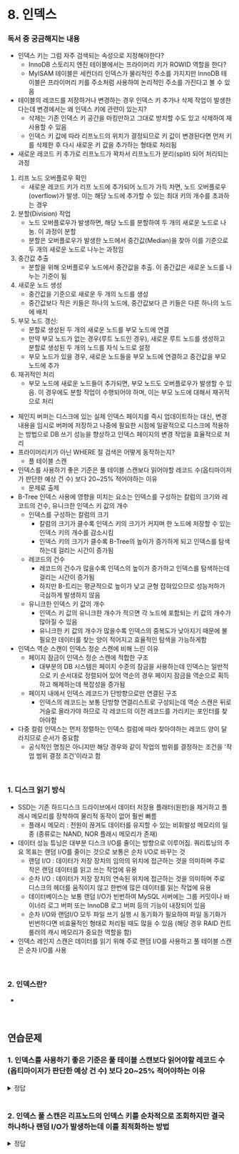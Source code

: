 # 8. 인덱스

### 독서 중 궁금해지는 내용
- 인덱스 키는 그럼 자주 검색되는 속성으로 지정해야한다?
    - InnoDB 스토리지 엔진 테이블에서는 프라이머리 키가 ROWID 역할을 한다?
    - MyISAM 테이블은 세컨더리 인덱스가 물리적인 주소를 가지지만 InnoDB 테이블은 프라이머리 키를 주소처럼 사용하여 논리적인 주소를 가진다고 볼 수 있음
- 테이블의 레코드를 저장하거나 변경하는 경우 인덱스 키 추가나 삭제 작업이 발생한다는데 변경에서는 왜 인덱스 키에 관련이 있는지?
    - 삭제는 기존 인덱스 키 공간을 마킹만하고 그대로 방치할 수도 있고 삭제하여 재사용할 수 있음
    - 인덱스 키 값에 따라 리프노드의 위치가 결정되므로 키 값이 변경된다면 먼저 키를 삭제한 후 다시 새로운 키 값을 추가하는 형태로 처리됨
- 새로운 레코드 키 추가로 리프노드가 꽉차서 리프노드가 분리(split) 되어 처리되는 과정
1. 리프 노드 오버플로우 확인
    - 새로운 레코드 키가 리프 노드에 추가되어 노드가 가득 차면, 노드 오버플로우(overflow)가 발생. 이는 해당 노드에 추가할 수 있는 최대 키의 개수를 초과하는 경우
2. 분할(Division) 작업
    - 노드 오버플로우가 발생하면, 해당 노드를 분할하여 두 개의 새로운 노드로 나눔. 이 과정이 분할
    - 분할은 오버플로우가 발생한 노드에서 중간값(Median)을 찾아 이를 기준으로 두 개의 새로운 노드로 나누는 과정임
3. 중간값 추출
    - 분할을 위해 오버플로우 노드에서 중간값을 추출. 이 중간값은 새로운 노드를 나누는 기준이 됨
4. 새로운 노드 생성
    - 중간값을 기준으로 새로운 두 개의 노드를 생성
    - 중간값보다 작은 키들은 하나의 노드에, 중간값보다 큰 키들은 다른 하나의 노드에 배치
5. 부모 노드 갱신:
    - 분할로 생성된 두 개의 새로운 노드를 부모 노드에 연결
    - 만약 부모 노드가 없는 경우(루트 노드인 경우), 새로운 루트 노드를 생성하고 분할로 생성된 두 개의 노드를 자식 노드로 설정
    - 부모 노드가 있을 경우, 새로운 노드들을 부모 노드에 연결하고 중간값을 부모 노드에 추가
6. 재귀적인 처리
    - 부모 노드에 새로운 노드들이 추가되면, 부모 노드도 오버플로우가 발생할 수 있음. 이 경우에도 분할 작업이 수행되어야 하며, 이는 부모 노드에 대해서 재귀적으로 처리
- 체인지 버퍼는 디스크에 있는 실제 인덱스 페이지를 즉시 업데이트하는 대신, 변경 내용을 임시로 버퍼에 저장하고 나중에 필요한 시점에 일괄적으로 디스크에 적용하는 방법으로 DB 쓰기 성능을 향상하고 인덱스 페이지의 변경 작업을 효율적으로 처리
- 프라이머리키가 아닌 WHERE 절 검색은 어떻게 동작하는지?
    - 플 테이블 스캔
- 인덱스를 사용하기 좋은 기준은 풀 테이블 스캔보다 읽어야할 레코드 수(옵티마이저가 판단한 예상 건 수) 보다 20~25% 적어야하는 이유
    - 문제로 출제
- B-Tree 인덱스 사용에 영향을 미치는 요소는 인덱스를 구성하는 칼럼의 크기와 레코드의 건수, 유니크한 인덱스 키 값의 개수
    - 인덱스를 구성하는 칼럼의 크기
        - 칼럼의 크기가 클수록 인덱스 키의 크기가 커지며 한 노드에 저장할 수 있는 인덱스 키의 개수를 감소시킴
        - 인덱스 키의 크기가 클수록 B-Tree의 높이가 증가하게 되고 인덱스를 탐색하는데 걸리는 시간이 증가됨
    - 레코드의 건수
        - 레코드의 건수가 많을수록 인덱스의 높이가 증가하고 인덱스를 탐색하는데 걸리는 시간이 증가됨
        - 하지만 B-트리는 평균적으로 높이가 낮고 균형 잡혀있으므로 성능저하가 극심하게 발생하지 않음
    - 유니크한 인덱스 키 값의 개수
        - 인덱스 키 값의 유니크한 개수가 적으면 각 노드에 포함되는 키 값의 개수가 많아질 수 있음
        - 유니크한 키 값의 개수가 많을수록 인덱스의 중복도가 낮아지기 때문에 불필요한 데이터를 찾는 양이 적어지고 효율적인 탐색을 가능하게함
- 인덱스 역순 스캔이 인덱스 정순 스캔에 비해 느린 이유
    - 페이지 잠금이 인덱스 정순 스캔에 적합한 구조
        - 대부분의 DB 시스템은 페이지 수준의 잠금을 사용하는데 인덱스는 일반적으로 키 순서대로 정렬되어 있어 역순의 경우 페이지 잠금을 역순으로 획득하고 해제하는데 복잡성을 증가됨
    - 페이지 내에서 인덱스 레코드가 단방향으로만 연결된 구조
        - 인덱스의 레코드는 보통 단방향 연결리스트로 구성되는데 역순 스캔은 뒤로 거슬로 올라가야 하므로 각 레코드의 이전 레코드를 가리키는 포인터를 찾아야함
- 다중 컬럼 인덱스는 먼저 정렬하는 인덱스 컬럼에 따라 찾아야하는 레코드 양이 달라지므로 순서가 중요함
    - 공식적인 명칭은 아니지만 해당 경우와 같이 작업의 범위를 결정하는 조건을 '작업 범위 결정 조건'이라고 함


<br>

### 1. 디스크 읽기 방식
- SSD는 기존 하드디스크 드라이브에서 데이터 저장용 플래터(원판)을 제거하고 플래시 메모리를 장착하여 물리적 동작이 없어 훨씬 빠름
    - 플래시 메모리 : 전원이 끊겨도 데이터를 유지할 수 있는 비휘발성 메모리의 일종 (종류로는 NAND, NOR 플래시 메모리가 존재)
- 데이터 성능 튜닝은 대부분 디스크 I/O를 줄이는 방향으로 이루어짐. 쿼리튜닝의 주요 목표는 랜덤 I/O를 줄이는 것으로 보통은 순차 I/O로 바꾸는 것
    - 랜덤 I/O : 데이터가 저장 장치의 임의의 위치에 접근하는 것을 의미하며 주로 작은 랜덤 데이터를 읽고 쓰는 작업에 유용
    - 순차 I/O : 데이터가 저장 장치의 연속된 위치에 접근하는 것을 의미하며 주로 디스크의 헤더를 움직이지 않고 한번에 많은 데이터를 읽는 작업에 유용
    - 데이터베이스는 보통 랜덤 I/O가 빈번하여 MySQL 서버에는 그룹 커밋이나 바이너리 로그 버퍼 또는 InnoDB 로그 버퍼 등의 기능이 내장되어 있음
    - 순차 I/O와 랜덤I/O 모두 파일 쓰기 실행 시 동기화가 필요하여 파일 동기화가 빈번하다면 비효율적인 형태로 처리될 때도 많을 수 있음 (해당 경우 RAID 컨트롤러의 캐시 메모리가 중요한 역할을 함)
- 인덱스 레인지 스캔은 데이터를 읽기 위해 주로 랜덤 I/O를 사용하고 풀 테이블 스캔은 순차 I/O를 사용

<br>

### 2. 인덱스란?
- 

<br>

## 연습문제

### 1. 인덱스를 사용하기 좋은 기준은 풀 테이블 스캔보다 읽어야할 레코드 수(옵티마이저가 판단한 예상 건 수) 보다 20~25% 적어야하는 이유

<details>
<summary>정답</summary>

- 랜덤 I/O 오버헤드
    - 인덱스 레인지 스캔에서 인덱스 키를 기준으로 레인지 스캔을 진행하여 정렬되어 있는 리프노드의 인덱스 키를 순차적으로 처리할 수는 있으나 해당 인덱스 키의 프라이머리 키를 통해 데이터에 하나하나 랜덤 I/O를 발생하기 때문
- 순차 I/O 효율성
    - 풀 테이블 스캔의 경우 모든 데이터를 순차적으로 읽기 때문에 순차 I/O 이며 연속된 디스크 블록을 읽어 매우 빠르기 때문
    - 인덱스를 사용하면 인덱스를 정렬해야하는 유지보수로 인해 오버헤드가 발생해 추가적인 비용이 발생함
- 데이터 테이블 캐시
    - 풀 테이블 스캔의 경우 연속된 블록으로 캐시 히트률이 높고 버퍼 풀에 캐싱되기 좋음
    - 인덱스 스캔은 랜덤 I/O로 인해 다양한 위치의 데이터 페이지를 읽어 캐시 효율이 떨어질 수 있음

- 결론
    - 인덱스 스캔의 효율성 : 인덱스 스캔은 특정 레코드나 소수의 레코드를 찾을 때 매우 효율적. 특히, 인덱스 유일 스캔은 특정 키를 빠르게 찾는 데 매우 유용
    - 풀 테이블 스캔의 효율성 : 풀 테이블 스캔은 많은 레코드를 읽어야 할 때 효율적. 이는 시퀀셜 I/O와 높은 캐시 효율성 덕분
    - 적절한 사용 기준 : 검색해야 할 레코드 수가 전체 테이블의 20~25% 이하일 때 인덱스를 사용하는 것이 효율적. 이를 초과하면 풀 테이블 스캔이 더 나은 성능을 보일 수 있음

</details>

<br>

### 2. 인덱스 풀 스캔은 리프노드의 인덱스 키를 순차적으로 조회하지만 결국 하나하나 랜덤 I/O가 발생하는데 이를 최적화하는 방법

<details>
<summary>정답</summary>

1. 인덱스 캐싱
- 자주 사용되는 인덱스를 메모리에 캐시하여 빠른 액세스를 지원하여 랜덤 I/O를 줄이고 성능을 향상함

2. I/O 연산 최적화
- DBMS에서 디스크 액세스를 최적화하는 다양한 기술을 사용함
- 인접한 블록을 함께 읽는 프리페칭(pre-fetching) 기술이나 쓰기 연산을 배치 처리하는 방법들이 존재

3. 인덱스 정렬 및 구조 최적화
- 인덱스의 물리적인 구조를 최적화하여 랜덤 I/O를 줄이는 방법이 있음
- 예를들면 클러스터드 인덱스(Clustered Index)는 데이터 행과 인덱스 키를 동시에 정렬하여 랜덤 I/O를 최소화할 수 있음

4. 압축 기술
- 압축을 통해 인덱스의 크기를 줄이고 압축된 작은 인덱스는 메모리에 더 많은 데이터를 캐시할 수 있음

</details>

